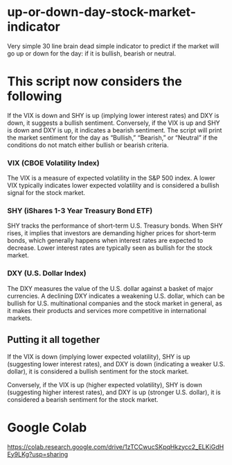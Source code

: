 # up-or-down-day-stock-market-indicator
Very simple 30 line brain dead simple indicator to predict if the market will go up or down for the day: if it is bullish, bearish or neutral. 

# This script now considers the following
If the VIX is down and SHY is up (implying lower interest rates) and DXY is down, it suggests a bullish sentiment.
Conversely, if the VIX is up and SHY is down and DXY is up, it indicates a bearish sentiment.
The script will print the market sentiment for the day as “Bullish,” “Bearish,” or “Neutral” if the conditions do not match either bullish or bearish criteria.

### VIX (CBOE Volatility Index)

The VIX is a measure of expected volatility in the S&P 500 index.
A lower VIX typically indicates lower expected volatility and is considered a bullish signal for the stock market.


### SHY (iShares 1-3 Year Treasury Bond ETF)

SHY tracks the performance of short-term U.S. Treasury bonds.
When SHY rises, it implies that investors are demanding higher prices for short-term bonds, which generally happens when interest rates are expected to decrease.
Lower interest rates are typically seen as bullish for the stock market.


### DXY (U.S. Dollar Index)

The DXY measures the value of the U.S. dollar against a basket of major currencies.
A declining DXY indicates a weakening U.S. dollar, which can be bullish for U.S. multinational companies and the stock market in general, as it makes their products and services more competitive in international markets.



## Putting it all together

If the VIX is down (implying lower expected volatility), SHY is up (suggesting lower interest rates), and DXY is down (indicating a weaker U.S. dollar), it is considered a bullish sentiment for the stock market.

Conversely, if the VIX is up (higher expected volatility), SHY is down (suggesting higher interest rates), and DXY is up (stronger U.S. dollar), it is considered a bearish sentiment for the stock market.

# Google Colab 
https://colab.research.google.com/drive/1zTCCwucSKpqHkzycc2_ELKiGdHEy9LKg?usp=sharing
